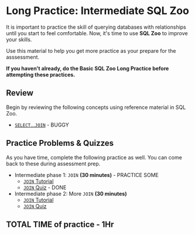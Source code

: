 # Long Practice: Intermediate SQL Zoo

It is important to practice the skill of querying databases with relationships
until you start to feel comfortable. Now, it's time to use **SQL Zoo** to
improve your skills.

Use this material to help you get more practice as your prepare for the
asssessment.

**If you haven't already, do the Basic SQL Zoo Long Practice before attempting
these practices.**

## Review

Begin by reviewing the following concepts using reference material in SQL Zoo.

* [`SELECT`...`JOIN`][join reference1] - BUGGY

## Practice Problems & Quizzes

As you have time, complete the following practice as well. You can come back to
these during assessment prep.

* Intermediate phase 1: `JOIN` __(30 minutes)__ - PRACTICE SOME
  * [`JOIN` Tutorial][join tutorial1]
  * [`JOIN` Quiz][join quiz1] - DONE
* Intermediate phase 2: More `JOIN` __(30 minutes)__
  * [`JOIN` Tutorial][join tutorial2]
  * [`JOIN` Quiz][join quiz2]

[join reference1]: https://sqlzoo.net/wiki/SELECT_.._JOIN

[join tutorial1]: https://sqlzoo.net/wiki/The_JOIN_operation
[join tutorial2]: https://sqlzoo.net/wiki/More_JOIN_operations

[join quiz1]: https://sqlzoo.net/wiki/JOIN_Quiz
[join quiz2]: https://sqlzoo.net/wiki/JOIN_Quiz_2
## TOTAL TIME of practice - 1Hr
